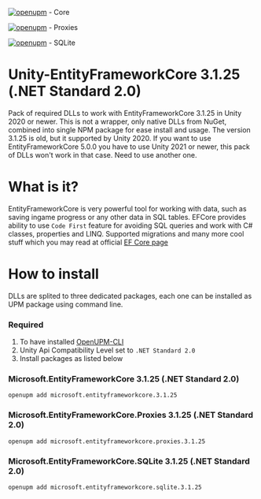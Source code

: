 [![openupm](https://img.shields.io/npm/v/microsoft.entityframeworkcore.3.1.25?label=openupm&registry_uri=https://package.openupm.com)](https://openupm.com/packages/microsoft.entityframeworkcore.3.1.25/) - Core

[![openupm](https://img.shields.io/npm/v/microsoft.entityframeworkcore.proxies.3.1.25?label=openupm&registry_uri=https://package.openupm.com)](https://openupm.com/packages/microsoft.entityframeworkcore.proxies.3.1.25/) - Proxies

[![openupm](https://img.shields.io/npm/v/microsoft.entityframeworkcore.sqlite.3.1.25?label=openupm&registry_uri=https://package.openupm.com)](https://openupm.com/packages/microsoft.entityframeworkcore.sqlite.3.1.25/) - SQLite

# Unity-EntityFrameworkCore 3.1.25 (.NET Standard 2.0)
Pack of required DLLs to work with EntityFrameworkCore 3.1.25 in Unity 2020 or newer. This is not a wrapper, only native DLLs from NuGet, combined into single NPM package for ease install and usage. The version 3.1.25 is old, but it supported by Unity 2020. If you want to use EntityFrameworkCore 5.0.0 you have to use Unity 2021 or newer, this pack of DLLs won't work in that case. Need to use another one.

# What is it?
EntityFrameworkCore is very powerful tool for working with data, such as saving ingame progress or any other data in SQL tables. EFCore provides ability to use `Code First` feature for avoiding SQL queries and work with C# classes, properties and LINQ. Supported migrations and many more cool stuff which you may read at official [EF Core page](https://docs.microsoft.com/en-us/ef/core/)

# How to install
DLLs are splited to three dedicated packages, each one can be installed as UPM package using command line. 

### Required
1. To have installed [OpenUPM-CLI](https://openupm.com/docs/getting-started.html)
2. Unity Api Compatibility Level set to `.NET Standard 2.0`
3. Install packages as listed below

### Microsoft.EntityFrameworkCore 3.1.25 (.NET Standard 2.0)
```
openupm add microsoft.entityframeworkcore.3.1.25
```


### Microsoft.EntityFrameworkCore.Proxies 3.1.25 (.NET Standard 2.0)
```
openupm add microsoft.entityframeworkcore.proxies.3.1.25
```


### Microsoft.EntityFrameworkCore.SQLite 3.1.25 (.NET Standard 2.0)
```
openupm add microsoft.entityframeworkcore.sqlite.3.1.25
```

